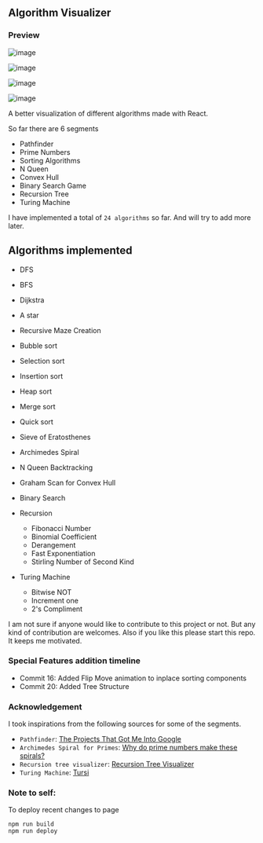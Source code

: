 
<h2>Algorithm Visualizer</h2>

### Preview
![image](https://github.com/Qaiserfarooq285/Algorithm-Visualizer/assets/118597629/9f99efe6-c7ac-43f8-aef2-d9d87cd9dc50)

![image](https://github.com/Qaiserfarooq285/Algorithm-Visualizer/assets/118597629/2f4a4ea2-aeb9-4fc6-adf9-0a368d373ce2)

![image](https://github.com/Qaiserfarooq285/Algorithm-Visualizer/assets/118597629/bb733336-15d6-41b1-b95f-2e577b7f71a7)

![image](https://github.com/Qaiserfarooq285/Algorithm-Visualizer/assets/118597629/c0ac51ce-0b40-4fee-aebf-641ec5c67301)




A better visualization of different algorithms made with React. 


So far there are 6 segments  
- Pathfinder
- Prime Numbers
- Sorting Algorithms
- N Queen
- Convex Hull
- Binary Search Game
- Recursion Tree
- Turing Machine

I have implemented a total of `24 algorithms` so far. And will try to add more later.  

## Algorithms implemented 

- DFS
- BFS
- Dijkstra
- A star
- Recursive Maze Creation
- Bubble sort
- Selection sort
- Insertion sort
- Heap sort
- Merge sort
- Quick sort
- Sieve of Eratosthenes
- Archimedes Spiral
- N Queen Backtracking
- Graham Scan for Convex Hull
- Binary Search
- Recursion
  - Fibonacci Number
  - Binomial Coefficient
  - Derangement
  - Fast Exponentiation
  - Stirling Number of Second Kind

- Turing Machine
  - Bitwise NOT
  - Increment one
  - 2's Compliment




I am not sure if anyone would like to contribute to this project or not. But any kind of contribution are welcomes. Also if you like this please start this repo. It keeps me motivated.

### Special Features addition timeline

- Commit 16: Added Flip Move animation to inplace sorting components
- Commit 20: Added Tree Structure

### Acknowledgement

I took inspirations from the following sources for some of the segments.
- `Pathfinder`: [The Projects That Got Me Into Google](https://youtu.be/n4t_-NjY_Sg)
- `Archimedes Spiral for Primes`: [Why do prime numbers make these spirals? ](https://youtu.be/EK32jo7i5LQ)
- `Recursion tree visualizer`: [Recursion Tree Visualizer](https://github.com/brpapa/recursion-tree-visualizer)
- `Turing Machine`: [Tursi](https://github.com/schaetzc/tursi)

### Note to self:

To deploy recent changes to page

```
npm run build
npm run deploy
```



 
